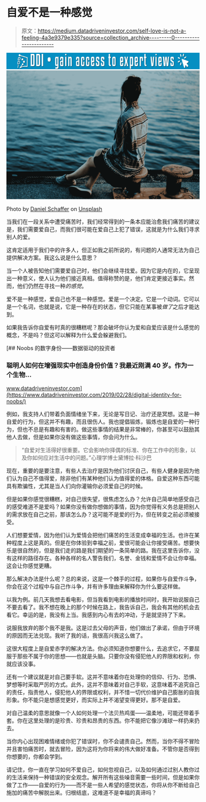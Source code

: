 # 自爱不是一种感觉

> 原文：<https://medium.datadriveninvestor.com/self-love-is-not-a-feeling-4a3e9379e335?source=collection_archive---------0----------------------->

[![](img/0f165055bdcc2152a474ee6ecf9fb946.png)](http://www.track.datadriveninvestor.com/1B9E)![](img/1d9ff08e69f733e4972bc302384e35f0.png)

Photo by [Daniel Schaffer](https://unsplash.com/@le_me?utm_source=medium&utm_medium=referral) on [Unsplash](https://unsplash.com?utm_source=medium&utm_medium=referral)

当我们在一段关系中遭受痛苦时，我们经常得到的一条本应能治愈我们痛苦的建议是，我们需要爱自己，而我们很可能在爱自己上犯了错误，这就是为什么我们寻求别人的爱。

这肯定适用于我们中的许多人，但正如我之前所说的，有问题的人通常无法为自己提供解决方案。我这么说是什么意思？

当一个人被告知他们需要爱自己时，他们会继续寻找爱。因为它是内在的，它呈现出一种意义，使人认为他们接近真相。值得称赞的是，他们肯定更接近事实。然而，他们仍然在寻找一种*的感觉*。

爱不是一种感觉，爱自己也不是一种感觉。爱是一个决定。它是一个动词。它可以是一个名词，也就是说，它是一种存在的状态，但它只能在某事被*做了*之后才能达到。

如果我告诉你自爱有时真的很糟糕呢？那会破坏你认为爱和自爱应该是什么感觉的概念，不是吗？但这可以解释为什么爱会躲避我们。

[](https://www.datadriveninvestor.com/2019/02/28/digital-identity-for-noobs/) [## Noobs 的数字身份——数据驱动的投资者

### 聪明人如何在增强现实中创造身份价值？我最近刚满 40 岁。作为一个生物…

www.datadriveninvestor.com](https://www.datadriveninvestor.com/2019/02/28/digital-identity-for-noobs/) 

例如，我支持人们带着负面情绪坐下来，无论是写日记、治疗还是冥想。这是一种自爱的行为，但这并不有趣，而且很伤人。我也提倡锻炼，锻炼也是自爱的一种行为，但也不总是有趣和有害的。做这些事情的结果是非常棒的，你甚至可以鼓励其他人去做，但是如果你没有做这些事情，你会问为什么。

> “自爱对生活得好很重要。它会影响你择偶的标准、你在工作中的形象，以及你如何应对生活中的问题。”心理学博士黛博拉·科沙巴

现在，重要的是要注意，有些人去治疗是因为他们讨厌自己，有些人健身是因为他们认为自己不值得爱，除非他们有某种他们认为值得爱的体格。自爱这种东西可能具有欺骗性，尤其是当人们向你灌输你必须爱自己的时候。

但是如果你感觉很糟糕，对自己很失望，很焦虑怎么办？允许自己简单地感受自己的感受难道不是爱吗？如果你没有做你想做的事情，因为你觉得有义务总是把别人的需求放在自己之前，那该怎么办？这可能不是爱的行为，但在转变之前必须被接受。

人们想要爱情，因为他们认为爱情会把他们痛苦的生活变成幸福的生活。也许在某种程度上这是真的。但是在你体验到幸福之前，爱很可能会让你接受痛苦。想要快乐是很自然的，但是我们走的路是我们期望的一条简单的路。我在这里告诉你，没有这样的路径存在。各种各样的名人警告我们，名誉、金钱和爱情不会让你幸福。这会让你感觉更糟。

那么解决办法是什么呢？总的来说，这是一个棘手的过程，如果你与自爱作斗争，你会在这个过程中与自己作斗争，并有许多理由来解释你为什么要这样做。

以我为例。前几天我想去看电影，但当我看到电影的播放时间时，我开始说服自己不要去看了。我不想在晚上的那个时候在路上，我告诉自己，我会有其他的机会去看它。幸运的是，我没有上当。我感到内心有去的冲动，于是就坚持了下来。

说服我放弃的那个我不是我。这是过去父母的声音，他们做出了承诺，但由于环境的原因而无法兑现。我听了我的话，我很高兴我这么做了。

这很大程度上是自爱赤字的解决方法。你必须知道你想要什么，去追求它，不要屈服于那些不属于你的思想——也就是头脑。只要你没有侵犯他人的界限和权利，你就应该没事。

还有一个建议就是对自己要手软。这并不意味着你在处理你的信仰、行为、恐惧、梦想等时采取严厉的方式。此外，这并不意味着对自己手软，这意味着不追究自己的责任，指责他人，侵犯他人的界限或权利，并不惜一切代价维护自己膨胀的自我形象。你不能只是想感觉更好，而实际上并不渴望变得更好。那不是自爱。

对自己温柔的意思就像一个人如何处理一个法贝热鸡蛋——温柔地，可能还带着手套。你在这里处理的是珍贵、珍贵和昂贵的东西。你不能把它像沙滩球一样扔来扔去。

当你内心出现困难情绪或你犯了错误时，你不会谴责自己。然而，当你不得不冒险并且害怕痛苦时，就去冒险，因为这将为你将来的伟大做好准备。不管你是否得到你想要的，你都会学到。

请记住，你一直在学习如何不爱自己，如何忽视自己，以及如何通过过别人教你过的生活来保持一种错误的安全观念。解开所有这些噪音需要一些时间，但是如果你做了工作——自爱的行为——而不是一些人希望的感觉状态，你将从你不断给自己施加的痛苦中解脱出来。归根结底，这难道不是幸福的真谛吗？